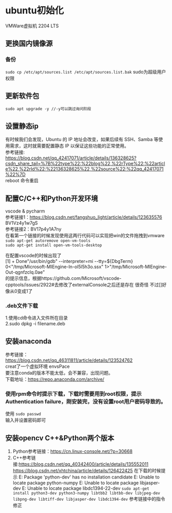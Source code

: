 # ubuntu初始化
VMWare虚拟机 2204 LTS
## 更换国内镜像源
### 备份
`sudo cp /etc/apt/sources.list /etc/apt/sources.list.bak`
sudo为超级用户权限
## 更新软件包
`sudo apt upgrade -y //-y可以跳过询问阶段`
## 设置静态ip
有时候我们会发现，Ubuntu 的 IP 地址会改变，如果后续有 SSH、Samba 等使用需求，这时就需要配置静态 IP 以保证这些功能的正常使用。<br>
参考链接: <br>
https://blog.csdn.net/qq_42417071/article/details/136328625?csdn_share_tail=%7B%22type%22:%22blog%22,%22rType%22:%22article%22,%22rId%22:%22136328625%22,%22source%22:%22qq_42417071%22%7D <br>
reboot 命令重启

## 配置C/C++和Python开发环境
vscode & pycharm<br>
参考链接1：https://blog.csdn.net/fangshuo_light/article/details/123635576 <br>
          BV1Vz4y1w7gS <br>
参考链接2：BV17p4y1A7ny <br>
在看第一个链接的时候发现使用这两行代码可以实现把win的文件拖拽到vmware<br>
`sudo apt-get autoremove open-vm-tools`<br>
`sudo apt-get install open-vm-tools-desktop`<br>

在配置vscode的时候出现了<br>
[1] + Done"/usr/bin/gdb" --interpreter=mi --tty=${DbgTerm} 0<"/tmp/Microsoft-MIEngine-In-ol5l5h3o.ssx" 1>"/tmp/Microsoft-MIEngine-Out-qgnfzclq.0ae"<br>
的提示信息，根据https://github.com/Microsoft/vscode-cpptools/issues/2922#去修改了externalConsole之后还是存在 很奇怪 不过[]好像从0变成1了<br>

### .deb文件下载
1.使用cd命令进入文件所在目录<br>
2.sudo dpkg -i filename.deb<br>

## 安装anaconda
参考链接：<br>
https://blog.csdn.net/qq_46311811/article/details/123524762 <br>
creat了一个虚拟环境 envsPace<br>
要注意conda的版本不能太低，会不兼容，出现问题。<br>
下载地址：https://repo.anaconda.com/archive/ <br>

### 使用rpm命令时提示下载，下载时需要用到root权限，提示Authentication failure，刚安装完，没有设置root用户密码导致的。<br>
使用
`sudo passwd`<br>
输入并设置密码即可<br>

## 安装opencv C++&Python两个版本
1. Python参考链接：https://cn.linux-console.net/?p=30668
2. C++参考链接:https://blog.csdn.net/qq_40342400/article/details/135552011   https://blog.csdn.net/xhtchina/article/details/126422425
   在下载的时候提示
   E: Package 'python-dev' has no installation candidate
   E: Unable to locate package python-numpy
   E: Unable to locate package libjasper-dev
   E: Unable to locate package libdc1394-22-dev
   `sudo apt-get install python3-dev python3-numpy libtbb2 libtbb-dev libjpeg-dev libpng-dev libtiff-dev libjasper-dev libdc1394-dev`
   参考链接中的指令修正
